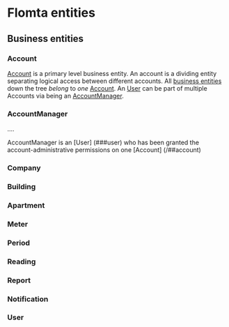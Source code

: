 # Flomta entities

## Business entities

### Account

[Account](/models.md#Account) is a primary level business entity. An account is a dividing entity separating logical 
access between different accounts. All [business entities](/models.md#business-entities) down the tree _belong_ to _one_ 
[Account](/models.md#Account). An [User](models.md#user) can be part of multiple Accounts via being an [AccountManager](/models.md#AccountManager). 

### AccountManager
....

AccountManager is an [User] (###user) who has been granted the account-administrative permissions on one [Account] (/##account)
### Company

### Building

### Apartment

### Meter

### Period

### Reading

### Report

### Notification

### User
